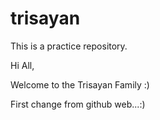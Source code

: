 # trisayan
This is a practice repository.

Hi All,

Welcome to the Trisayan Family :)

First change from github web...:)

